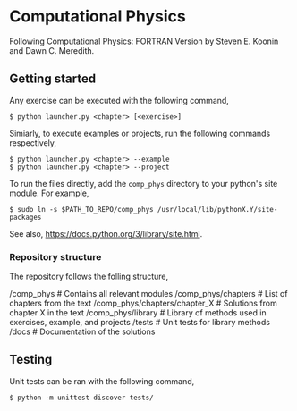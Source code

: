 # Computational Physics

Following Computational Physics: FORTRAN Version by Steven E. Koonin and Dawn C. Meredith.

## Getting started

Any exercise can be executed with the following command,

```
$ python launcher.py <chapter> [<exercise>]
```

Simiarly, to execute examples or projects, run the following commands respectively,

```
$ python launcher.py <chapter> --example
$ python launcher.py <chapter> --project
```

To run the files directly, add the `comp_phys` directory to your python's site module.
For example,

```
$ sudo ln -s $PATH_TO_REPO/comp_phys /usr/local/lib/pythonX.Y/site-packages
```

See also, https://docs.python.org/3/library/site.html.

### Repository structure

The repository follows the folling structure,

/comp_phys                # Contains all relevant modules
/comp_phys/chapters       # List of chapters from the text
/comp_phys/chapters/chapter_X   # Solutions from chapter X in the text
/comp_phys/library        # Library of methods used in exercises, example, and projects
/tests                    # Unit tests for library methods
/docs                # Documentation of the solutions

## Testing

Unit tests can be ran with the following command,

```
$ python -m unittest discover tests/
```
